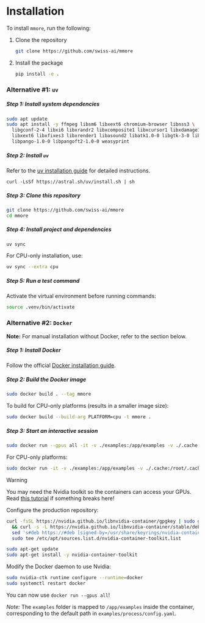 # Installation

To install `mmore`, run the following:

1. Clone the repository
   ```bash
   git clone https://github.com/swiss-ai/mmore
   ```

2. Install the package
   ```bash
   pip install -e .
   ```

### Alternative #1: `uv`

##### Step 1: Install system dependencies

```bash
sudo apt update
sudo apt install -y ffmpeg libsm6 libxext6 chromium-browser libnss3 \
  libgconf-2-4 libxi6 libxrandr2 libxcomposite1 libxcursor1 libxdamage1 \
  libxext6 libxfixes3 libxrender1 libasound2 libatk1.0-0 libgtk-3-0 libreoffice \
  libpango-1.0-0 libpangoft2-1.0-0 weasyprint
```

##### Step 2: Install `uv`

Refer to the [uv installation guide](https://docs.astral.sh/uv/getting-started/installation/) for detailed instructions.
```
curl -LsSf https://astral.sh/uv/install.sh | sh
```

##### Step 3: Clone this repository

```bash
git clone https://github.com/swiss-ai/mmore
cd mmore
```

##### Step 4: Install project and dependencies

```bash
uv sync
```

For CPU-only installation, use:

```bash
uv sync --extra cpu
```

##### Step 5: Run a test command

Activate the virtual environment before running commands:

```bash
source .venv/bin/activate
```
### Alternative #2: `Docker`

**Note:** For manual installation without Docker, refer to the section below.

##### Step 1: Install Docker

Follow the official [Docker installation guide](https://docs.docker.com/get-started/get-docker/).

##### Step 2: Build the Docker image

```bash
sudo docker build . --tag mmore
```

To build for CPU-only platforms (results in a smaller image size):

```bash
sudo docker build --build-arg PLATFORM=cpu -t mmore .
```

##### Step 3: Start an interactive session

```bash
sudo docker run --gpus all -it -v ./examples:/app/examples -v ./.cache:/root/.cache mmore
```

For CPU-only platforms:
```bash
sudo docker run -it -v ./examples:/app/examples -v ./.cache:/root/.cache mmore
```

> [!WARNING]
> You may need the Nvidia toolkit so the containers can access your GPUs.
> Read [this tutorial](https://docs.nvidia.com/datacenter/cloud-native/container-toolkit/latest/install-guide.html) if something breaks here!
>
> Configure the production repository:
>
> ```sh
> curl -fsSL https://nvidia.github.io/libnvidia-container/gpgkey | sudo gpg --dearmor -o /usr/share/keyrings/nvidia-container-toolkit-keyring.gpg \
>   && curl -s -L https://nvidia.github.io/libnvidia-container/stable/deb/nvidia-container-toolkit.list | \
>   sed 's#deb https://#deb [signed-by=/usr/share/keyrings/nvidia-container-toolkit-keyring.gpg] https://#g' | \
>   sudo tee /etc/apt/sources.list.d/nvidia-container-toolkit.list
> ```
>
> ```sh
> sudo apt-get update
> sudo apt-get install -y nvidia-container-toolkit
> ```
>
> Modify the Docker daemon to use Nvidia:
>
> ```sh
> sudo nvidia-ctk runtime configure --runtime=docker
> sudo systemctl restart docker
> ```
>
> You can now use `docker run --gpus all`!

*Note:* The `examples` folder is mapped to `/app/examples` inside the container, corresponding to the default path in `examples/process/config.yaml`.
